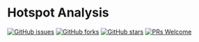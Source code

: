 # Hotspot Analysis
[![GitHub issues](https://img.shields.io/github/issues/Develop-Packt/Hotspot-Analysis.svg)](https://github.com/Develop-Packt/Hotspot-Analysis/issues)
[![GitHub forks](https://img.shields.io/github/forks/Develop-Packt/Hotspot-Analysis.svg)](https://github.com/Develop-Packt/Hotspot-Analysis/network)
[![GitHub stars](https://img.shields.io/github/stars/Develop-Packt/Hotspot-Analysis.svg)](https://github.com/Develop-Packt/Hotspot-Analysis/stargazers)
[![PRs Welcome](https://img.shields.io/badge/PRs-welcome-brightgreen.svg)](https://github.com/Develop-Packt/Hotspot-Analysis/pulls)
